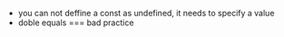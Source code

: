 - you can not deffine a const as undefined, it needs to specify a value
- doble equals === bad practice
